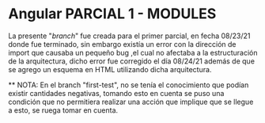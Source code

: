 # Angular PARCIAL 1 - MODULES
La presente "*branch*" fue creada para el primer parcial, en fecha 08/23/21 donde fue terminado, sin embargo existía un error con la dirección de import que causaba un pequeño bug ,el cual no afectaba a la estructuración de la arquitectura, dicho error fue corregido el día 08/24/21 además de que se agrego un esquema en HTML utilizando dicha arquitectura.

** NOTA: En el branch "first-test", no se tenía el conocimiento que podían existir cantidades negativas, tomando esto en cuenta se puso una condición que no permitiera realizar una acción que implique que se llegue a esto, se ruega tomar en cuenta.
